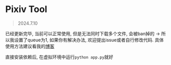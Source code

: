# Pixiv Tool

> 2024.7.10

已经更新完毕, 当前可以正常使用, 但是无法同时下载多个文件, 会被ban掉的 -> 所以我设置了queue为1, 如果你有解决办法,
欢迎提出issue或者自行修改代码. 具体使用方法建议看我的[博客](https://kazusa.pages.dev/)

直接安装依赖后, 在虚拟环境中运行`python app.py`就好